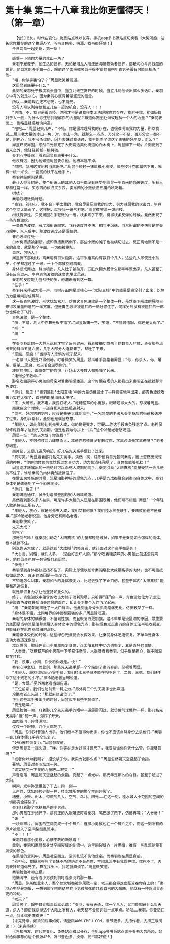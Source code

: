 # 第十集 第二十八章 我比你更懂得天！（第一章）
        【告知书友，时代在变化，免费站点难以长存，手机app多书源站点切换看书大势所趋，站长给你推荐的这个换源APP，听书音色多、换源、找书都好使！】
       今日两章一起更新，第一章！
       ——————————
       感受一下他的力量的冰山一角？
       秦羽不是傻子，他生活的世界，无论是潜龙大陆还是海底修妖者世界，都是勾心斗角残酷的世界。他自然能够明白一点，眼前这个面带微笑似乎很不错的白袍年青男子很有可能借机杀了他。
       “哦，你似乎害怕了？”周显微笑着说道。
       这周显到底要干什么？
       此刻的秦羽处于极度紧张当中，当立儿破空离开的时候，当立儿对他说出那么多话后，秦羽心中有的就是决心，因为秦羽心底有着最坚定的信念。
       所以……秦羽现在还不想死，也不能死。
       没有人可以剥夺他和立儿在一起的机会，没有人！！！
       “害怕，不，我只是很奇怪，你刚才不是说我根本无法理解你的存在，我对于你，犹如蚂蚁对于人一般，为什么你还想我理解你的力量呢？难道你妄图让蚂蚁理解一个人的力量？”秦羽表面上一副略显疑惑地询问道。
       “哈哈……”周显轻笑几声，“不错，你是很难理解我的存在，也很难明白我的力量，所以我说……展示我力量的冰山一角，对，冰山一角，就那么一点点，万分之一不足，百万分之一都不足，别担心，我不会杀你的，因为表妹对我说过，我不能杀了你这个表妹的好朋友，对么？”
       周显环视周围，忽然目光锁定了大街两边美化街道的白木树上，周显脚下一动，片刻便到了百米之外，他轻轻折断一根树枝。
       秦羽心中疑惑，看着周显到底要干什么。
       他没有逃，因为他知道周显要杀他，他根本逃不掉。
       “呵呵，就用这支树枝当武器吧。”周显手轻轻一抹那根小树枝，那些枝叶立即飘落下来，唯有一根一米长、一指宽的枝干在他手上。
       秦羽神经瞬间紧绷。
       最让人怪异的是，整个街道上的其他人似乎都没有感受到周显一步百米的恐怖速度，所有人都和往常一样，买东西的依旧买东西，卖东西的小贩依旧热情的吆喝着。
       树枝？
       秦羽双眼微微眯起。
       “秦羽，别担心，我不会下手太重的，我会尽量压缩我的实力，努力减弱我的攻击力，毕竟这个空间太脆弱了，这样把，就接我一道气刃吧。”周显微笑着一弹树枝。
       树枝有弹性，只见周围右手轻微的一甩，枝条弯了下来，待得枝条反弹的时候，竟然出现了一条青色波纹。
       一条青色波纹，长度和街道同宽，飞行速度并不快，相当于风速，当然所谓的不快只是在秦羽眼中，凡人眼中，那波纹速度还是很快的。
       青色波纹过处——
       白木树直接被割断，旋即直接轰然倒下，那些小贩的摊子也被横切过去，反正离地面不足一米的高度，就是那个平面，一切都被横切。
       自然，包括人！
       周显折下那树枝，离秦羽有百米距离。这百米距离内有数百个凡人，这些凡人即使是小孩子，个子都超过了一米，一个个都被割成两截。
       身体断成两劫，鲜血喷出，凡人肚子被破开，五脏六腑大肠什么都哗哗流出来，凡人甚至于没有反应过来，毕竟青色波纹的速度也堪比风速。
       秦羽的反应能力当然快的多，他清晰看到这一幕。
       “住手！”
       秦羽只来得及大喝一声，同时丹田内星球核心——‘太阳真核’中的能量便完全引了出来，炽热的力量瞬间形成屏障。
       这一条青色波纹，形状犹如弯刀。仿佛这青色波纹是一个整体一样，虽然秦羽形成的屏障只来得及覆盖街道的一半宽度。但是青色波纹被阻拦的一部分停住了，同样另外没有被阻拦的一部分也停止了飞行。
       青色波纹，是一个整体。
       “咦，不错，凡人中你算是很不错了。”周显眼睛一亮，笑道，“不错可惜啊，你还是太弱了。”
       “啊！”
       “噗！”
       ……
       在秦羽身后的一大群人此刻才完全反应过来，看着被横切成两半的数百人尸体，还有那些流出来的鲜血五脏六腑，几乎大部分人连都青了，都吐了下来。
       “恶魔，恶魔！”当即有人恐惧的喊了起来。
       一名读书人更是吓得倒地，盯着微笑的周显，颤抖着手指指着周显：“你，你杀人，你，屠杀，屠杀……恶魔，老天爷会惩罚你的。”
       凄厉的惨叫，面临死亡的恐惧，让场上大多数人都嘶喊了起来。
       “谢谢公子救命。”
       那名吃糖葫芦小男孩的母亲对着秦羽感激道，这个时候在场的人都看出来秦羽正在抵挡那青色波纹。
       “你们，快走！”秦羽感到‘太阳真核’中的力量仿佛漏水了一样疯狂地冲出来，那青色波纹攻击力实在太强了，自己的能量消耗太快了。
       “不，大哥哥，我不走，我要打坏人。”吃糖葫芦的小男孩，眼睛瞪得大大的，怒视着周显。
       而就在这个时候，一道身影从远处极速射来。
       “剑气，好厉害的剑气，应该是先天大成期高手。”一名冷酷的老者从秦羽身后的街道极速冲了过来，身形非常快，此刻也是满脸怒意。
       “年轻人，如此年轻达到先天大成，你的确是天才，可是……你这手段未免残忍了点。老朽虽然修炼百年才达到先天后期，但是也要与你拼上一拼。”这个冷酷老者怒喝道。
       周显一怔：“先天大成？你说我？”
       “年轻人，不可依仗武力肆意杀人，难道你的师傅没有教过你，学武必须先学武德吗？”老者怒喝道。
       而片刻，又是几道风响起，好几名先天高手便赶了过来。
       “真可笑。”周显看着那几名先天高手，淡然一笑，随即便将目光投向秦羽，脸上忽然出现惊讶的神色，“你的肉体修为竟然超过本身功力，功力都消耗殆尽了，身体都能够抵挡！”
       周显刚才施展出的一击绝对可以杀死大成期的高手，秦羽引动‘太阳真核’能量硬抗一会儿便抗不住了，谁想秦羽的肉体竟然抵挡住了。
       在雷山居修炼的时候，流星泪那神秘的绿色光点，几乎是九成都融合到秦羽身体之中，秦羽身体更是改造到了一个恐怖地步。
       “你们，快走！”
       秦羽满脸通红，掉头对着那些围观的人艰难说道。
       虽然看到那么多人被杀，可是许多大胆的人还是在那围观着，他们可不相信‘周显’一个年轻人敢杀掉街上所有人。
       “年轻人，放心，就是他先天大成，我们又有何惧？我们桂水三圣联手，要击败他也不是难事。”那冷酷老者说道，他身旁还有两名老者。
       秦羽都快疯了。
       先天大成？
       剑气？
       那是剑气吗！连秦羽引动之‘太阳真核’的力量都轻易破掉，如果不是秦羽如今强悍的肉体，根本抵挡不住。
       别说先天大成了，就是达到‘大成期’的修真者，估计面对这个高手都是死！
       “大哥哥，别怕，我们人多，一定会打走坏人的。”那个吃着糖葫芦的小男孩此刻还没有离开，他的母亲也在一旁狠狠盯着周显。
       “快走！”
       秦羽感到身体都快抵挡不住了，实际上即使以如今秦羽堪比大成期高手的肉体，也不可能抵挡如此之久，真正的原因是——恢复力。
       不知道怎么回事，秦羽如今的身体恢复力，比过去强了不止百倍，甚至于体内‘太阳真核’能量都迅速恢复。
       就是那恢复力才让他坚持如此久的。
       终于，青色波纹中蕴含的攻击力终于消耗殆尽，只听得“蓬”的一声，青色波纹化为了虚无，但是那青色波纹最后消失时候的爆炸，却让秦羽整个人炸飞了起来。
       “噗！”秦羽朝地面吐了一大口鲜血，他此刻全身骨头肌肉酸痛无比，仿佛散架了一样。
       “身体很不错，比同境界的神兽都要强的多。”周显赞叹道。
       秦羽的身体的确很强，不但韧性强，而且恢复力更加强。这不单单是流星泪的原因，最重要的原因是当初流星泪那些融入身体之中的绿色光点，那些绿色光点秦羽的身体无法再吸收蜕变，只能储存在肌肉筋骨细胞深处。
       秦羽身体受伤的时候，这些绿色光点便会发挥效果，让秦羽身体迅速恢复。不单单是身体，连功力也迅速恢复。
       难以置信，那绿色光点不单单修复身体，连太阳真核中功力也恢复，真是奇特的事情。
       “大哥哥。”吃糖葫芦的小男孩一下子抱住秦羽，大眼睛看着秦羽，似乎很是担心，眼中眼泪都在打转。
       “我，没事，小雨，你快和你娘走。快！”
       秦羽心中急切，而此刻，那些先天高手却一个个站到了秦羽身前，怒视着周显。
       “年轻人，既然你如此心狠手辣，我们桂水三圣就不能坐视不理了，二弟，三弟，我们联手杀了这个残忍的小子。”那冷酷老者当即说道。
       “是，大哥。”另外两老者当即应道。
       “三位前辈，我们也助前辈一臂之力。”另外两三个先天高手也出声道。
       冷酷老者点头道：“那就麻烦诸位了。”
       正当这些高手要出手的时候，周显似乎有些不耐烦了。
       “真是聒噪。”
       周显脸色一冷，盯着那几个先天高手的眼中一道霹雳闪过，就仿佛气球爆炸一样，那几名先天高手‘蓬’的一声，爆炸了开来。
       血肉纷飞，碎骨满地。
       仅仅一个眼神，几个人都死了。
       “周显，你别对普通人出手，他们根本不值得你出手，你也不应该自降身份去杀他们。”秦羽一会儿身体便几乎完全恢复了。
       “好恐怖的恢复力。”周显惊叹道。
       但是周显又一摇头道：“唉，你实在是太过得寸进尺了，我要杀谁你你凭什么管，你能够管吗？”
       “或者你以为我刚才一招没杀了你，我实力就那么点？”周显忽然朝天空竖起了食指。
       蓦地，周显对秦羽灿烂一笑。
       “切实感受一下我的力量吧……寂灭！”
       声音刚落，周显朝天空竖起的食指，亮起了一点光华。那光华是那么的夺目。甚至于超过了太阳。
       瞬间，光华弥漫覆盖了下去。同一刻——
       无声的，犹如镜片碎裂一样，桂水城所在的整个空间碎裂了。
       墙壁、小贩、树木、惊慌的凡人、空气、鸟儿、阳光……在这一刻，桂水城大小范围的空间的一切都完全碎裂了。
       秦羽盯着那个吃糖葫芦的小男孩。
       那小男孩在少妇怀中，那纯正的大眼睛还盯着秦羽，嘴巴张了两下，仿佛再喊：“大哥哥！”
       “蓬！”
       一块块碎片，周围的空间变成一个个碎片，连那小男孩也在一个碎片之中，而这一刻所有的碎片被卷入了空间裂缝乱流中。
       “不！！！”
       秦羽盯着那小男孩，心底不敢的嘶吼着！
       此刻，秦羽和周显都身处空间裂缝的乱流中，这空间裂缝内一片黑暗，唯有一些乱流能量有淡淡的颜色。
       在黑暗的空间中，周显凌空而立，空间乱流不伤他丝毫。而秦羽也在周显身前。
       “别担心，我既然答应了表妹不杀你绝对不会杀你，空间乱流中有我保护你，你死不了，否则表妹知道你死了，算在我头上，我可就麻烦了。”周显微笑道。
       秦羽脸色冰冷之极。
       他脑海中，还有着小男孩死前盯着秦羽的那一幕。
       “周显，你杀如此多人，整个桂水城都被你屠戮一空，老天都会将这血账算在你身上的！”秦羽心中尽是怨恨，一想到那个吃糖葫芦的小男孩那死前盯着自己的大眼睛，他就有一种将周显杀死的冲动。
       “老天？”
       周显笑了，眼中目光喊着丝丝讥讽：“秦羽，天有天道，你一个凡人，又岂能知道什么叫天道，杀人？即使我杀掉这个大陆上所有人，老天都不会惩罚我一点半点。哈哈……秦羽，你要记住一点，我比你更懂得天！”
       (未完待续，如欲知后事如何，请登陆WWW.CMFU.COM，章节更多，支持作者，支持正版阅读！)（未完待续）
       【告知书友，时代在变化，免费站点难以长存，手机app多书源站点切换看书大势所趋，站长给你推荐的这个换源APP，听书音色多、换源、找书都好使！】